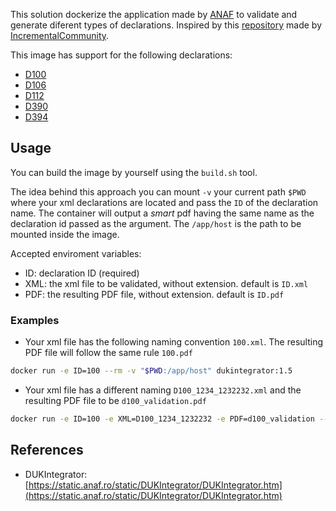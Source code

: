 This solution dockerize the application made by [ANAF](https://anaf.ro) to validate and generate diferent types of declarations. Inspired by this [repository](https://github.com/IncrementalCommunity/declaratii-anaf) made by [IncrementalCommunity](https://github.com/IncrementalCommunity).

This image has support for the following declarations:

- [D100](https://static.anaf.ro/static/10/Anaf/Declaratii_R/100.html)
- [D106](https://static.anaf.ro/static/10/Anaf/Declaratii_R/106.html)
- [D112](https://static.anaf.ro/static/10/Anaf/Declaratii_R/112.html)
- [D390](https://static.anaf.ro/static/10/Anaf/Declaratii_R/390.html)
- [D394](https://static.anaf.ro/static/10/Anaf/Declaratii_R/394.html)

## Usage

You can build the image by yourself using the `build.sh` tool.

The idea behind this approach you can mount `-v` your current path `$PWD` where your xml declarations are located and pass the `ID` of the declaration name. The container will output a *smart* pdf having the same name as the declaration id passed as the argument. The `/app/host` is the path to be mounted inside the image. 

Accepted enviroment variables:

- ID: declaration ID (required)
- XML: the xml file to be validated, without extension. default is `ID.xml`
- PDF: the resulting PDF file, without extension. default is `ID.pdf`

### Examples 
- Your xml file has the following naming convention `100.xml`. The resulting PDF file will follow the same rule `100.pdf`

~~~bash
docker run -e ID=100 --rm -v "$PWD:/app/host" dukintegrator:1.5
~~~

- Your xml file has a different naming `D100_1234_1232232.xml` and the resulting PDF file to be `d100_validation.pdf`

~~~bash
docker run -e ID=100 -e XML=D100_1234_1232232 -e PDF=d100_validation --rm -v "$PWD:/app/host" dukintegrator:1.5
~~~

## References

- DUKIntegrator: [https://static.anaf.ro/static/DUKIntegrator/DUKIntegrator.htm](https://static.anaf.ro/static/DUKIntegrator/DUKIntegrator.htm)
